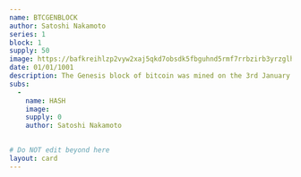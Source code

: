 ```yaml
---
name: BTCGENBLOCK
author: Satoshi Nakamoto
series: 1
block: 1
supply: 50
image: https://bafkreihlzp2vyw2xaj5qkd7obsdk5fbguhnd5rmf7rrbzirb3yrzglhdue.ipfs.nftstorage.link/
date: 01/01/1001
description: The Genesis block of bitcoin was mined on the 3rd January 2009 by someone known as Satoshi Nakamoto. This is the HEX code of the genesis block, in which 50 bitcoins became forever unspendable. The Genesis "Block" (BTCGENBLOCK) of rarebtc starts with the creation of 50 tokens to represent those lost.
subs: 
  -
    name: HASH
    image: 
    supply: 0  
    author: Satoshi Nakamoto
    

# Do NOT edit beyond here
layout: card
---
```

